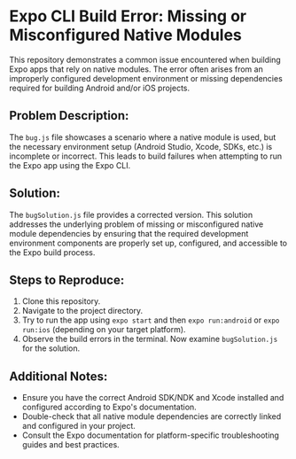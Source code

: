 # Expo CLI Build Error: Missing or Misconfigured Native Modules

This repository demonstrates a common issue encountered when building Expo apps that rely on native modules.  The error often arises from an improperly configured development environment or missing dependencies required for building Android and/or iOS projects.

## Problem Description:

The `bug.js` file showcases a scenario where a native module is used, but the necessary environment setup (Android Studio, Xcode, SDKs, etc.) is incomplete or incorrect.  This leads to build failures when attempting to run the Expo app using the Expo CLI.

## Solution:

The `bugSolution.js` file provides a corrected version. This solution addresses the underlying problem of missing or misconfigured native module dependencies by ensuring that the required development environment components are properly set up, configured, and accessible to the Expo build process.

## Steps to Reproduce:

1. Clone this repository.
2. Navigate to the project directory.
3. Try to run the app using `expo start` and then `expo run:android` or `expo run:ios` (depending on your target platform).
4. Observe the build errors in the terminal. Now examine `bugSolution.js` for the solution.

## Additional Notes:

* Ensure you have the correct Android SDK/NDK and Xcode installed and configured according to Expo's documentation.
* Double-check that all native module dependencies are correctly linked and configured in your project.
* Consult the Expo documentation for platform-specific troubleshooting guides and best practices.